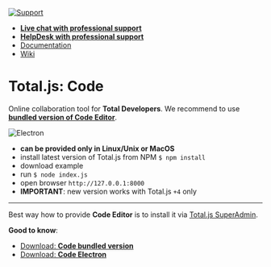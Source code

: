 [![Support](https://www.totaljs.com/img/button-support.png)](https://www.totaljs.com/support/)

- [__Live chat with professional support__](https://messenger.totaljs.com)
- [__HelpDesk with professional support__](https://helpdesk.totaljs.com)
- [Documentation](https://docs.totaljs.com)
- [Wiki](https://wiki.totaljs.com)

# Total.js: Code

Online collaboration tool for __Total Developers__. We recommend to use [__bundled version of Code Editor__](https://github.com/totaljs/code-bundle).

![Electron](http://cdn.totaljs.com/images/code-electron-02.jpg)

- __can be provided only in Linux/Unix or MacOS__
- install latest version of Total.js from NPM `$ npm install`
- download example
- run `$ node index.js`
- open browser `http://127.0.0.1:8000`
- __IMPORTANT__: new version works with Total.js `+4` only

---

Best way how to provide __Code Editor__ is to install it via [Total.js SuperAdmin](https://www.totaljs.com/superadmin/).

__Good to know__:

- [Download: __Code bundled version__](https://github.com/totaljs/code-bundle)
- [Download: __Code Electron__](https://github.com/totaljs/code-electron)